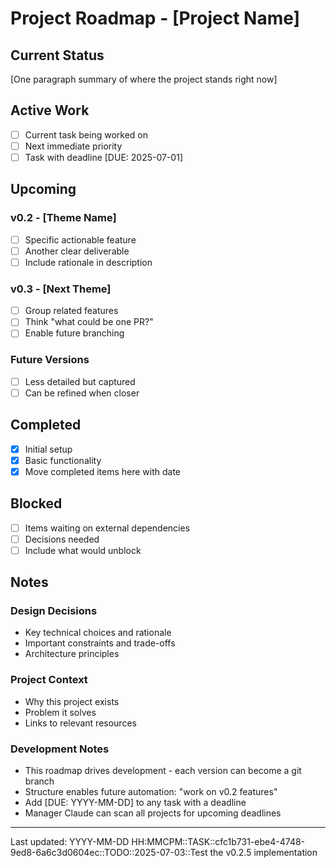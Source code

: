 # Project Roadmap - [Project Name]

## Current Status
[One paragraph summary of where the project stands right now]

## Active Work
- [ ] Current task being worked on
- [ ] Next immediate priority
- [ ] Task with deadline [DUE: 2025-07-01]

## Upcoming

### v0.2 - [Theme Name]
- [ ] Specific actionable feature
- [ ] Another clear deliverable
- [ ] Include rationale in description

### v0.3 - [Next Theme]
- [ ] Group related features
- [ ] Think "what could be one PR?"
- [ ] Enable future branching

### Future Versions
- [ ] Less detailed but captured
- [ ] Can be refined when closer

## Completed
- [x] Initial setup
- [x] Basic functionality
- [x] Move completed items here with date

## Blocked
- [ ] Items waiting on external dependencies
- [ ] Decisions needed
- [ ] Include what would unblock

## Notes
<!-- 
PROJECT_ROADMAP.md is for WHAT & WHY - context, plans, decisions
Put project philosophy, design rationale, and architecture decisions here
Keep behavioral instructions (HOW to work) in CLAUDE.md

This template version: See TEMPLATE_CHANGELOG.md for version history
-->

### Design Decisions
- Key technical choices and rationale
- Important constraints and trade-offs
- Architecture principles

### Project Context  
- Why this project exists
- Problem it solves
- Links to relevant resources

### Development Notes
- This roadmap drives development - each version can become a git branch
- Structure enables future automation: "work on v0.2 features"
- Add [DUE: YYYY-MM-DD] to any task with a deadline
- Manager Claude can scan all projects for upcoming deadlines

---
Last updated: YYYY-MM-DD HH:MMCPM::TASK::cfc1b731-ebe4-4748-9ed8-6a6c3d0604ec::TODO::2025-07-03::Test the v0.2.5 implementation
